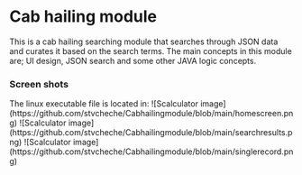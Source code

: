 # Cab hailing module
This is a cab hailing searching module that searches through JSON data and curates it based on the search terms. The main concepts in this module are; UI design, JSON search and some other JAVA logic concepts.

<h3>Screen shots</h3>
The linux executable file is located in: 
![Scalculator image](https://github.com/stvcheche/Cabhailingmodule/blob/main/homescreen.png)
![Scalculator image](https://github.com/stvcheche/Cabhailingmodule/blob/main/searchresults.png)
![Scalculator image](https://github.com/stvcheche/Cabhailingmodule/blob/main/singlerecord.png)
